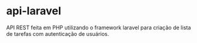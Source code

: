 # api-laravel
API REST feita em PHP utilizando o framework laravel para criação de lista de tarefas com autenticação de usuários.
